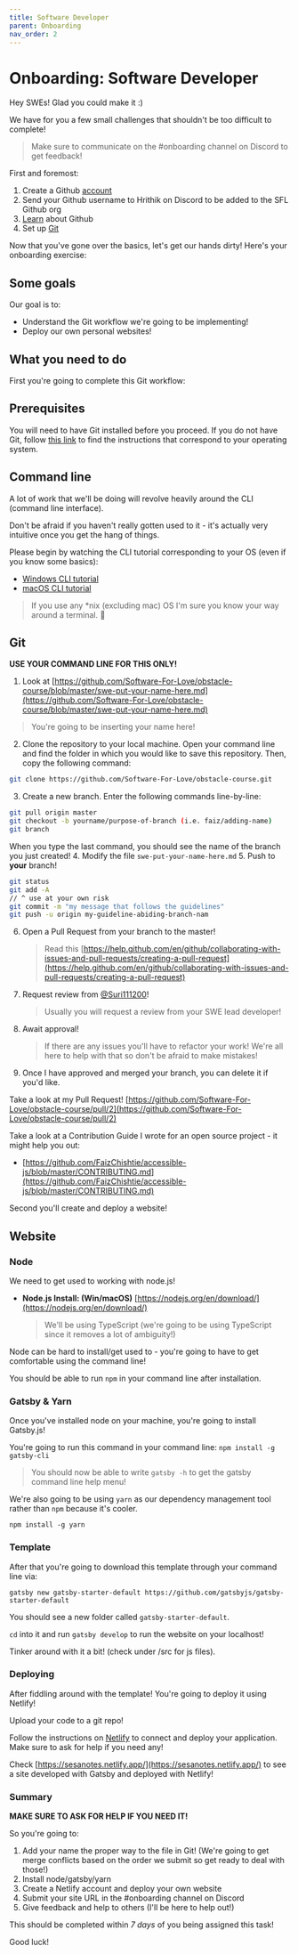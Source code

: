 ```yaml
---
title: Software Developer
parent: Onboarding
nav_order: 2
---
```


# Onboarding: Software Developer

Hey SWEs! Glad you could make it :)

We have for you a few small challenges that shouldn't be too difficult to complete!

> Make sure to communicate on the #onboarding channel on Discord to get feedback!

First and foremost:

1. Create a Github [account](https://docs.github.com/en/github/getting-started-with-github/signing-up-for-a-new-github-account)
2. Send your Github username to Hrithik on Discord to be added to the SFL Github org
3. [Learn](https://docs.github.com/en/github/getting-started-with-github/git-and-github-learning-resources) about Github
4. Set up [Git](https://docs.github.com/en/github/getting-started-with-github/set-up-git)

Now that you've gone over the basics, let's get our hands dirty! Here's your onboarding exercise:

## Some goals

Our goal is to:

-   Understand the Git workflow we're going to be implementing!
-   Deploy our own personal websites!

## What you need to do

First you're going to complete this Git workflow:

## Prerequisites

You will need to have Git installed before you proceed. If you do not have Git, follow [this link](https://git-scm.com/book/en/v2/Getting-Started-Installing-Git) to find the instructions that correspond to your operating system.

## Command line

A lot of work that we'll be doing will revolve heavily around the CLI (command line interface).

Don't be afraid if you haven't really gotten used to it - it's actually very intuitive once you get the hang of things.

Please begin by watching the CLI tutorial corresponding to your OS (even if you know some basics):

-   [Windows CLI tutorial](https://www.youtube.com/watch?v=MBBWVgE0ewk)
-   [macOS CLI tutorial](https://www.youtube.com/watch?v=aKRYQsKR46I)

> If you use any \*nix (excluding mac) OS I'm sure you know your way around a terminal. 🥇

## Git

**USE YOUR COMMAND LINE FOR THIS ONLY!**

1. Look at [https://github.com/Software-For-Love/obstacle-course/blob/master/swe-put-your-name-here.md](https://github.com/Software-For-Love/obstacle-course/blob/master/swe-put-your-name-here.md)

> You're going to be inserting your name here!

2. Clone the repository to your local machine. Open your command line and find the folder in which you would like to save this repository. Then, copy the following command:

```bash
git clone https://github.com/Software-For-Love/obstacle-course.git
```

3. Create a new branch. Enter the following commands line-by-line:

```bash
git pull origin master
git checkout -b yourname/purpose-of-branch (i.e. faiz/adding-name)
git branch
```

When you type the last command, you should see the name of the branch you just created! 4. Modify the file `swe-put-your-name-here.md` 5. Push to **your** branch!

```bash
git status
git add -A
// ^ use at your own risk
git commit -m "my message that follows the guidelines"
git push -u origin my-guideline-abiding-branch-nam
```

6. Open a Pull Request from your branch to the master!
    > Read this [https://help.github.com/en/github/collaborating-with-issues-and-pull-requests/creating-a-pull-request](https://help.github.com/en/github/collaborating-with-issues-and-pull-requests/creating-a-pull-request)
7. Request review from [@Suri111200](https://github.com/Suri111200)!
    > Usually you will request a review from your SWE lead developer!
8. Await approval!
    > If there are any issues you'll have to refactor your work! We're all here to help with that so don't be afraid to make mistakes!
9. Once I have approved and merged your branch, you can delete it if you'd like.

Take a look at my Pull Request! [https://github.com/Software-For-Love/obstacle-course/pull/2](https://github.com/Software-For-Love/obstacle-course/pull/2)

Take a look at a Contribution Guide I wrote for an open source project - it might help you out:

-   [https://github.com/FaizChishtie/accessible-js/blob/master/CONTRIBUTING.md](https://github.com/FaizChishtie/accessible-js/blob/master/CONTRIBUTING.md)

Second you'll create and deploy a website!

## Website

### Node

We need to get used to working with node.js!

-   **Node.js Install: (Win/macOS)** [https://nodejs.org/en/download/](https://nodejs.org/en/download/)
    > We'll be using TypeScript (we're going to be using TypeScript since it removes a lot of ambiguity!)

Node can be hard to install/get used to - you're going to have to get comfortable using the command line!

You should be able to run `npm` in your command line after installation.

### Gatsby & Yarn

Once you've installed node on your machine, you're going to install Gatsby.js!

You're going to run this command in your command line: `npm install -g gatsby-cli`

> You should now be able to write `gatsby -h` to get the gatsby command line help menu!

We're also going to be using `yarn` as our dependency management tool rather than `npm` because it's cooler.

`npm install -g yarn`

### Template

After that you're going to download this template through your command line via:

`gatsby new gatsby-starter-default https://github.com/gatsbyjs/gatsby-starter-default`

You should see a new folder called `gatsby-starter-default`.

`cd` into it and run `gatsby develop` to run the website on your localhost!

Tinker around with it a bit! (check under /src for js files).

### Deploying

After fiddling around with the template! You're going to deploy it using Netlify!

Upload your code to a git repo!

Follow the instructions on [Netlify](https://www.netlify.com/blog/2016/09/29/a-step-by-step-guide-deploying-on-netlify/) to connect and deploy your application. Make sure to ask for help if you need any!

Check [https://sesanotes.netlify.app/](https://sesanotes.netlify.app/) to see a site developed with Gatsby and deployed with Netlify!

### Summary

**MAKE SURE TO ASK FOR HELP IF YOU NEED IT!**

So you're going to:

1. Add your name the proper way to the file in Git! (We're going to get merge conflicts based on the order we submit so get ready to deal with those!)
2. Install node/gatsby/yarn
3. Create a Netlify account and deploy your own website
4. Submit your site URL in the #onboarding channel on Discord
5. Give feedback and help to others (I'll be here to help out!)

This should be completed within _7 days_ of you being assigned this task!

Good luck!
